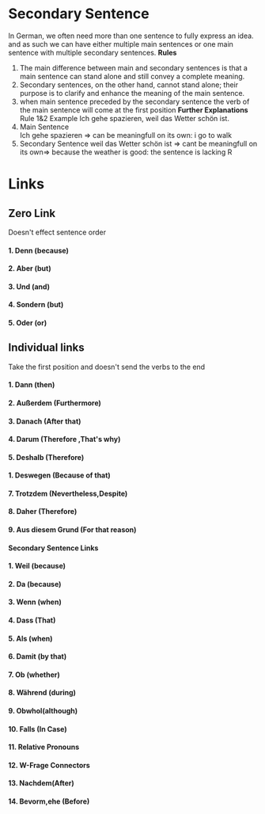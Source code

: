 # Secondary Sentence 

 In German, we often need more than one sentence to fully express an idea. and as such we can have either multiple main sentences or one main sentence with multiple secondary sentences.
**Rules**
1. The main difference between main and secondary sentences is that a main sentence can stand alone and still convey a complete meaning.
2. Secondary sentences, on the other hand, cannot stand alone; their purpose is to clarify and enhance the meaning of the main sentence.
3. when main sentence preceded by the secondary sentence the verb of the main sentence will come at the first position 
**Further Explanations**
 Rule 1&2 Example
 Ich gehe spazieren, weil das Wetter schön ist.
 1. Main Sentence  
		 Ich gehe spazieren => can be meaningfull on its own: i go to walk
 2.  Secondary Sentence 
	 weil das Wetter schön ist => cant be meaningfull on its own=> because the weather is good: the sentence is lacking 
R
# Links
## Zero Link
Doesn't effect sentence order
#### 1. Denn (because)
 
#### 2. Aber (but)

#### 3. Und (and)

#### 4. Sondern (but)

#### 5. Oder (or)


## Individual links
 Take the first position and doesn't send the verbs to the end
####  1. Dann (then)

#### 2. Außerdem (Furthermore)

#### 3. Danach (After that)

#### 4. Darum (Therefore ,That's why)

#### 5. Deshalb (Therefore)

#### 1. Deswegen (Because of that)

#### 7. Trotzdem (Nevertheless,Despite)

#### 8. Daher (Therefore)

#### 9. Aus diesem Grund (For that reason)

#### Secondary Sentence Links

#### 1. Weil (because)

#### 2. Da (because)

#### 3. Wenn (when)

#### 4. Dass (That)

#### 5. Als (when)

#### 6. Damit (by that)

#### 7. Ob (whether)

#### 8. Während (during)

#### 9. Obwhol(although) 

#### 10. Falls (In Case)

#### 11. Relative Pronouns

#### 12. W-Frage Connectors

#### 13. Nachdem(After)

#### 14. Bevorm,ehe (Before)
